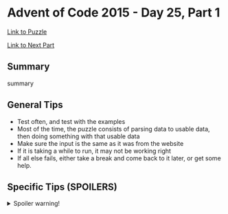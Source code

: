 # Advent of Code 2015 - Day 25, Part 1

[Link to Puzzle](https://adventofcode.com/2015/day/25)

[Link to Next Part](https://github.com/CodingAP/unofficial-aoc-syllabus/blob/main/years/2015/day25/part2.md)

## Summary
summary

## General Tips
- Test often, and test with the examples
- Most of the time, the puzzle consists of parsing data to usable data, then doing something with that usable data
- Make sure the input is the same as it was from the website
- If it is taking a while to run, it may not be working right
- If all else fails, either take a break and come back to it later, or get some help.

## Specific Tips (SPOILERS)
<details> <summary>Spoiler warning!</summary>

specific tips

</details>